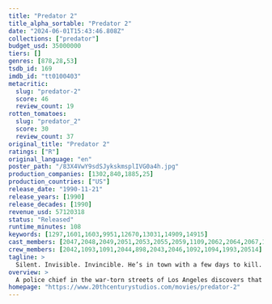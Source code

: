 ```yaml
---
title: "Predator 2"
title_alpha_sortable: "Predator 2"
date: "2024-06-01T15:43:46.808Z"
collections: ["predator"]
budget_usd: 35000000
tiers: []
genres: [878,28,53]
tsdb_id: 169
imdb_id: "tt0100403"
metacritic:
  slug: "predator-2"
  score: 46
  review_count: 19
rotten_tomatoes:
  slug: "predator_2"
  score: 30
  review_count: 37
original_title: "Predator 2"
ratings: ["R"]
original_language: "en"
poster_path: "/83X4VwY9sdSJykskmsplIVG0a4h.jpg"
production_companies: [1302,840,1885,25]
production_countries: ["US"]
release_date: "1990-11-21"
release_years: [1990]
release_decades: [1990]
revenue_usd: 57120318
status: "Released"
runtime_minutes: 108
keywords: [1297,1601,1603,9951,12670,13031,14909,14915]
cast_members: [2047,2048,2049,2051,2053,2055,2059,1109,2062,2064,2067,14328,24969,2069,1102,2072,20582,42141,6326,193318,181757,87401,13657,95797,109693,230464,43010]
crew_members: [2042,1093,1091,2044,898,2043,2046,1092,1094,1993,20514]
tagline: >
  Silent. Invisible. Invincible. He’s in town with a few days to kill.
overview: >
  A police chief in the war-torn streets of Los Angeles discovers that an extraterrestrial creature is hunting down residents - and that he is the next target.
homepage: "https://www.20thcenturystudios.com/movies/predator-2"
---
```

